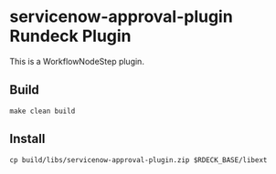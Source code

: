 # servicenow-approval-plugin Rundeck Plugin

This is a WorkflowNodeStep plugin.

## Build
```
make clean build
```

## Install

```
cp build/libs/servicenow-approval-plugin.zip $RDECK_BASE/libext
```